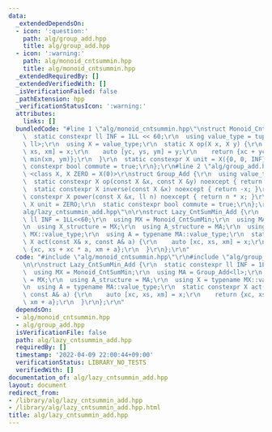 ```yaml
---
data:
  _extendedDependsOn:
  - icon: ':question:'
    path: alg/group_add.hpp
    title: alg/group_add.hpp
  - icon: ':warning:'
    path: alg/monoid_cntsummin.hpp
    title: alg/monoid_cntsummin.hpp
  _extendedRequiredBy: []
  _extendedVerifiedWith: []
  _isVerificationFailed: false
  _pathExtension: hpp
  _verificationStatusIcon: ':warning:'
  attributes:
    links: []
  bundledCode: "#line 1 \"alg/monoid_cntsummin.hpp\"\nstruct Monoid_CntSumMin {\r\n\
    \  static constexpr ll INF = 1LL << 60;\r\n  using value_type = tuple<ll, ll,\
    \ ll>;\r\n  using X = value_type;\r\n  static X op(X x, X y) {\r\n    auto [xc,\
    \ xs, xm] = x;\r\n    auto [yc, ys, ym] = y;\r\n    return {xc + yc, xs + ys,\
    \ min(xm, ym)};\r\n  }\r\n  static constexpr X unit = X({0, 0, INF});\r\n  static\
    \ constexpr bool commute = true;\r\n};\r\n#line 2 \"alg/group_add.hpp\"\ntemplate\
    \ <class X, X ZERO = X(0)>\r\nstruct Group_Add {\r\n  using value_type = X;\r\n\
    \  static constexpr X op(const X &x, const X &y) noexcept { return x + y; }\r\n\
    \  static constexpr X inverse(const X &x) noexcept { return -x; }\r\n  static\
    \ constexpr X power(const X &x, ll n) noexcept { return n * x; }\r\n  static constexpr\
    \ X unit = ZERO;\r\n  static constexpr bool commute = true;\r\n};\r\n#line 3 \"\
    alg/lazy_cntsummin_add.hpp\"\n\r\nstruct Lazy_CntSumMin_Add {\r\n  static constexpr\
    \ ll INF = 1LL<<60;\r\n  using MX = Monoid_CntSumMin;\r\n  using MA = Group_Add<ll>;\r\
    \n  using X_structure = MX;\r\n  using A_structure = MA;\r\n  using X = typename\
    \ MX::value_type;\r\n  using A = typename MA::value_type;\r\n  static constexpr\
    \ X act(const X& x, const A& a) {\r\n    auto [xc, xs, xm] = x;\r\n    return\
    \ {xc, xs + xc * a, xm + a};\r\n  }\r\n};\r\n"
  code: "#include \"alg/monoid_cntsummin.hpp\"\r\n#include \"alg/group_add.hpp\"\r\
    \n\r\nstruct Lazy_CntSumMin_Add {\r\n  static constexpr ll INF = 1LL<<60;\r\n\
    \  using MX = Monoid_CntSumMin;\r\n  using MA = Group_Add<ll>;\r\n  using X_structure\
    \ = MX;\r\n  using A_structure = MA;\r\n  using X = typename MX::value_type;\r\
    \n  using A = typename MA::value_type;\r\n  static constexpr X act(const X& x,\
    \ const A& a) {\r\n    auto [xc, xs, xm] = x;\r\n    return {xc, xs + xc * a,\
    \ xm + a};\r\n  }\r\n};\r\n"
  dependsOn:
  - alg/monoid_cntsummin.hpp
  - alg/group_add.hpp
  isVerificationFile: false
  path: alg/lazy_cntsummin_add.hpp
  requiredBy: []
  timestamp: '2022-04-09 22:00:44+09:00'
  verificationStatus: LIBRARY_NO_TESTS
  verifiedWith: []
documentation_of: alg/lazy_cntsummin_add.hpp
layout: document
redirect_from:
- /library/alg/lazy_cntsummin_add.hpp
- /library/alg/lazy_cntsummin_add.hpp.html
title: alg/lazy_cntsummin_add.hpp
---
```

